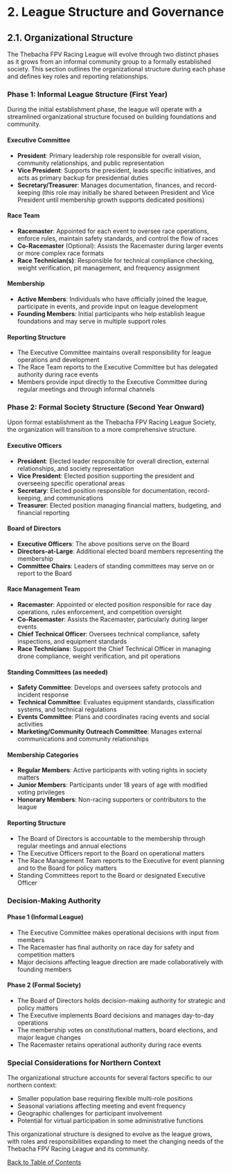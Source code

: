 # 2. League Structure and Governance

## 2.1. Organizational Structure

The Thebacha FPV Racing League will evolve through two distinct phases as it grows from an informal community group to a formally established society. This section outlines the organizational structure during each phase and defines key roles and reporting relationships.

### Phase 1: Informal League Structure (First Year)

During the initial establishment phase, the league will operate with a streamlined organizational structure focused on building foundations and community.

#### Executive Committee

- **President**: Primary leadership role responsible for overall vision, community relationships, and public representation  
- **Vice President**: Supports the president, leads specific initiatives, and acts as primary backup for presidential duties  
- **Secretary/Treasurer**: Manages documentation, finances, and record-keeping (this role may initially be shared between President and Vice President until membership growth supports dedicated positions)  

#### Race Team

- **Racemaster**: Appointed for each event to oversee race operations, enforce rules, maintain safety standards, and control the flow of races  
- **Co-Racemaster** (Optional): Assists the Racemaster during larger events or more complex race formats  
- **Race Technician(s)**: Responsible for technical compliance checking, weight verification, pit management, and frequency assignment  

#### Membership

- **Active Members**: Individuals who have officially joined the league, participate in events, and provide input on league development  
- **Founding Members**: Initial participants who help establish league foundations and may serve in multiple support roles  

#### Reporting Structure

- The Executive Committee maintains overall responsibility for league operations and development  
- The Race Team reports to the Executive Committee but has delegated authority during race events  
- Members provide input directly to the Executive Committee during regular meetings and through informal channels  

### Phase 2: Formal Society Structure (Second Year Onward)

Upon formal establishment as the Thebacha FPV Racing League Society, the organization will transition to a more comprehensive structure.

#### Executive Officers

- **President**: Elected leader responsible for overall direction, external relationships, and society representation  
- **Vice President**: Elected position supporting the president and overseeing specific operational areas  
- **Secretary**: Elected position responsible for documentation, record-keeping, and communications  
- **Treasurer**: Elected position managing financial matters, budgeting, and financial reporting  

#### Board of Directors

- **Executive Officers**: The above positions serve on the Board  
- **Directors-at-Large**: Additional elected board members representing the membership  
- **Committee Chairs**: Leaders of standing committees may serve on or report to the Board  

#### Race Management Team

- **Racemaster**: Appointed or elected position responsible for race day operations, rules enforcement, and competition oversight  
- **Co-Racemaster**: Assists the Racemaster, particularly during larger events  
- **Chief Technical Officer**: Oversees technical compliance, safety inspections, and equipment standards  
- **Race Technicians**: Support the Chief Technical Officer in managing drone compliance, weight verification, and pit operations  

#### Standing Committees (as needed)

- **Safety Committee**: Develops and oversees safety protocols and incident response  
- **Technical Committee**: Evaluates equipment standards, classification systems, and technical regulations  
- **Events Committee**: Plans and coordinates racing events and social activities  
- **Marketing/Community Outreach Committee**: Manages external communications and community relationships  

#### Membership Categories

- **Regular Members**: Active participants with voting rights in society matters  
- **Junior Members**: Participants under 18 years of age with modified voting privileges  
- **Honorary Members**: Non-racing supporters or contributors to the league  

#### Reporting Structure

- The Board of Directors is accountable to the membership through regular meetings and annual elections  
- The Executive Officers report to the Board on operational matters  
- The Race Management Team reports to the Executive for event planning and to the Board for policy matters  
- Standing Committees report to the Board or designated Executive Officer  

### Decision-Making Authority

#### Phase 1 (Informal League)

- The Executive Committee makes operational decisions with input from members  
- The Racemaster has final authority on race day for safety and competition matters  
- Major decisions affecting league direction are made collaboratively with founding members  

#### Phase 2 (Formal Society)

- The Board of Directors holds decision-making authority for strategic and policy matters  
- The Executive implements Board decisions and manages day-to-day operations  
- The membership votes on constitutional matters, board elections, and major league changes  
- The Racemaster retains operational authority during race events  

### Special Considerations for Northern Context

The organizational structure accounts for several factors specific to our northern context:

- Smaller population base requiring flexible multi-role positions  
- Seasonal variations affecting meeting and event frequency  
- Geographic challenges for participant involvement  
- Potential for virtual participation in some administrative functions  

This organizational structure is designed to evolve as the league grows, with roles and responsibilities expanding to meet the changing needs of the Thebacha FPV Racing League and its community.

[Back to Table of Contents](contents.md)
